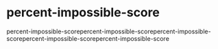 # percent-impossible-score
percent-impossible-scorepercent-impossible-scorepercent-impossible-scorepercent-impossible-scorepercent-impossible-score
